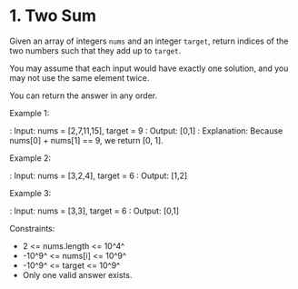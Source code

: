 # 1. Two Sum
Given an array of integers ```nums``` and an integer ```target```, return indices of the two numbers such that they add up to ```target```.

You may assume that each input would have exactly one solution, and you may not use the same element twice.

You can return the answer in any order.

 

Example 1:

: Input: nums = [2,7,11,15], target = 9
: Output: [0,1]
: Explanation: Because nums[0] + nums[1] == 9, we return [0, 1].

Example 2:

: Input: nums = [3,2,4], target = 6
: Output: [1,2]

Example 3:

: Input: nums = [3,3], target = 6
: Output: [0,1]

 

Constraints:
- 2 <= nums.length <= 10^4^
- -10^9^ <= nums[i] <= 10^9^
- -10^9^ <= target <= 10^9^
- Only one valid answer exists.
